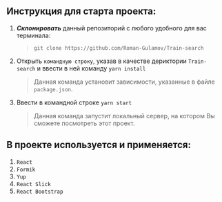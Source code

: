 ## Инструкция для старта проекта:

1. ***Склонировать*** данный репозиторий с любого удобного для вас терминала:
    > `git clone https://github.com/Roman-Gulamov/Train-search`
>                     
2. Открыть `командную строку`, указав в качестве дериктории `Train-search` и ввести в ней команду `yarn install`
    > Данная команда установит зависимости, указанные в файле  `package.json`.

3. Ввести в командной строке `yarn start`
    > Данная команда запустит локальный сервер, на котором Вы сможете посмотреть этот проект.  

## В проекте используется и применяется:
1. `React`
2. `Formik`
3. `Yup`
4. `React Slick`
5. `React Bootstrap`

